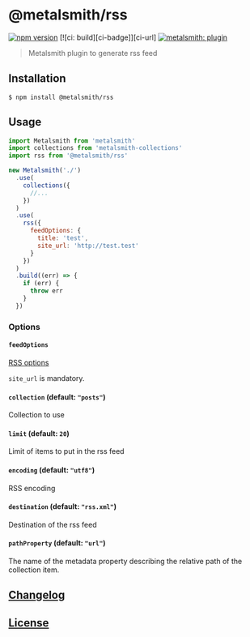 # @metalsmith/rss

[![npm version][npm-badge]][npm-url]
[![ci: build][ci-badge]][ci-url]
[![metalsmith: plugin][metalsmith-badge]][metalsmith-url]

> Metalsmith plugin to generate rss feed

## Installation

```console
$ npm install @metalsmith/rss
```

## Usage

```js
import Metalsmith from 'metalsmith'
import collections from 'metalsmith-collections'
import rss from '@metalsmith/rss'

new Metalsmith('./')
  .use(
    collections({
      //...
    })
  )
  .use(
    rss({
      feedOptions: {
        title: 'test',
        site_url: 'http://test.test'
      }
    })
  )
  .build((err) => {
    if (err) {
      throw err
    }
  })
```

### Options

#### `feedOptions`

[RSS options](https://github.com/dylang/node-rss)

`site_url` is mandatory.

#### `collection` (default: `"posts"`)

Collection to use

#### `limit` (default: `20`)

Limit of items to put in the rss feed

#### `encoding` (default: `"utf8"`)

RSS encoding

#### `destination` (default: `"rss.xml"`)

Destination of the rss feed

#### `pathProperty` (default: `"url"`)

The name of the metadata property describing the relative path of the collection item.

## [Changelog](CHANGELOG.md)

## [License](LICENSE)

[npm-badge]: https://img.shields.io/npm/v/@metalsmith/rss.svg
[npm-url]: https://www.npmjs.com/package/@metalsmith/rss
[metalsmith-badge]: https://img.shields.io/badge/metalsmith-plugin-green.svg?longCache=true
[metalsmith-url]: http://metalsmith.io
